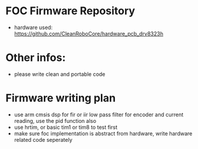 # FOC Firmware Repository

* hardware used: https://github.com/CleanRoboCore/hardware_pcb_drv8323h

# Other infos:

* please write clean and portable code

# Firmware writing plan

* use arm cmsis dsp for fir or iir low pass filter for encoder and current reading, use the pid function also
* use hrtim, or basic tim1 or tim8 to test first
* make sure foc implementation is abstract from hardware, write hardware related code seperately
